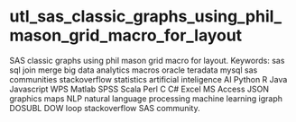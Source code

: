 # utl_sas_classic_graphs_using_phil_mason_grid_macro_for_layout
SAS classic graphs using phil mason grid macro for layout.  Keywords: sas sql join merge big data analytics macros oracle teradata mysql sas communities stackoverflow statistics artificial inteligence AI Python R Java Javascript WPS Matlab SPSS Scala Perl C C# Excel MS Access JSON graphics maps NLP natural language processing machine learning igraph DOSUBL DOW loop stackoverflow SAS community.
